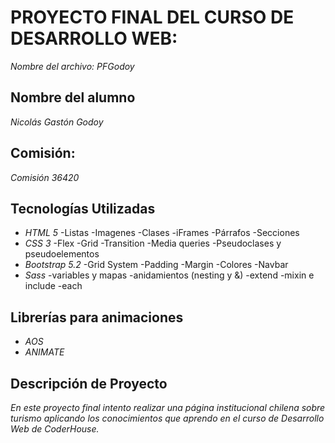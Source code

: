 # PROYECTO FINAL DEL CURSO DE DESARROLLO WEB: 
*Nombre del archivo: PFGodoy*

## Nombre del alumno
*Nicolás Gastón Godoy*

## Comisión: 
*Comisión 36420*

## Tecnologías Utilizadas
- *HTML 5*
    -Listas
    -Imagenes
    -Clases
    -iFrames
    -Párrafos
    -Secciones
- *CSS 3*
    -Flex
    -Grid
    -Transition
    -Media queries
    -Pseudoclases y pseudoelementos
- *Bootstrap 5.2*
    -Grid System
    -Padding
    -Margin
    -Colores
    -Navbar
- *Sass*
    -variables y mapas
    -anidamientos (nesting y &)
    -extend
    -mixin e include
    -each

## Librerías para animaciones
- *AOS*
- *ANIMATE*

## Descripción de Proyecto
*En este proyecto final intento realizar una página institucional chilena sobre turismo aplicando los conocimientos que aprendo en el curso de _Desarrollo Web_ de CoderHouse.*